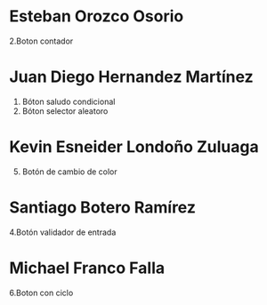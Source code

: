 # Esteban Orozco Osorio 
2.Boton contador
# Juan Diego Hernandez Martínez 
1. Bóton saludo condicional
3. Bóton selector aleatoro
# Kevin Esneider Londoño Zuluaga 
5. Botón de cambio de color
# Santiago Botero Ramírez 
4.Botón validador de entrada
# Michael Franco Falla 
6.Boton con ciclo
